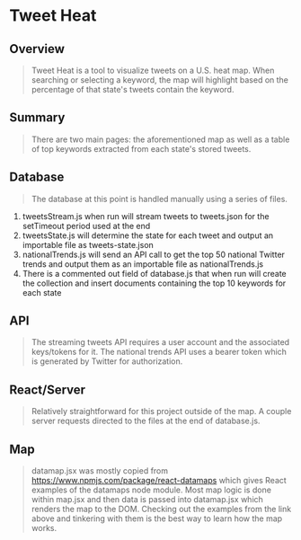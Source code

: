 # Tweet Heat #

## Overview ##
  > Tweet Heat is a tool to visualize tweets on a U.S. heat map. When searching or selecting a keyword, the map will highlight based on the percentage of that state's tweets contain the keyword.

## Summary ##
  > There are two main pages: the aforementioned map as well as a table of top keywords extracted from each state's stored tweets.

## Database ##
  > The database at this point is handled manually using a series of files.
  1. tweetsStream.js when run will stream tweets to tweets.json for the setTimeout period used at the end
  2. tweetsState.js will determine the state for each tweet and output an importable file as tweets-state.json
  3. nationalTrends.js will send an API call to get the top 50 national Twitter trends and output them as an importable file as nationalTrends.js
  4. There is a commented out field of database.js that when run will create the collection and insert documents containing the top 10 keywords for each state

## API ##
  > The streaming tweets API requires a user account and the associated keys/tokens for it. The national trends API uses a bearer token which is generated by Twitter for authorization.

## React/Server ##
  > Relatively straightforward for this project outside of the map. A couple server requests directed to the files at the end of database.js.


## Map ##
  > datamap.jsx was mostly copied from https://www.npmjs.com/package/react-datamaps which gives React examples of the datamaps node module. Most map logic is done within map.jsx and then data is passed into datamap.jsx which renders the map to the DOM. Checking out the examples from the link above and tinkering with them is the best way to learn how the map works.
